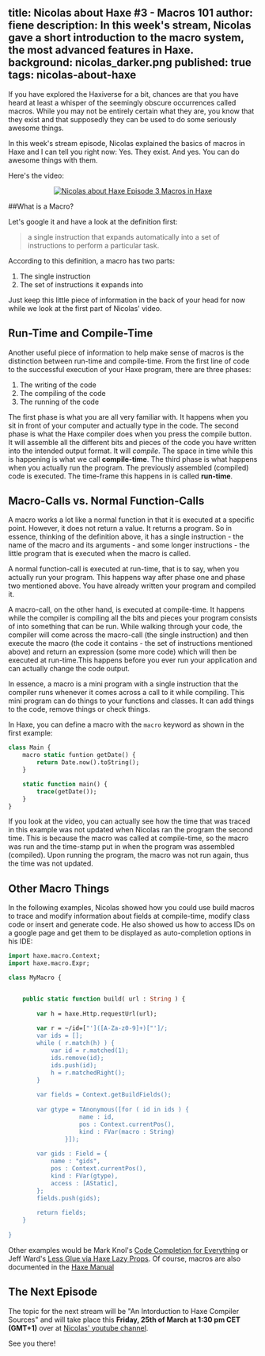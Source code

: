 title: Nicolas about Haxe #3 - Macros 101
author: fiene
description: In this week's stream, Nicolas gave a short introduction to the macro system, the most advanced features in Haxe.
background: nicolas_darker.png
published: true
tags: nicolas-about-haxe
---

If you have explored the Haxiverse for a bit, chances are that you have heard at least a whisper of the seemingly obscure occurrences called macros. While you may not be entirely certain what they are, you know that they exist and that supposedly they can be used to do some seriously awesome things.

In this week's stream episode, Nicolas explained the basics of macros in Haxe and I can tell you right now: Yes. They exist. And yes. You can do awesome things with them.

Here's the video:

<div style="text-align:center" markdown="1">
	<a href="http://www.youtube.com/watch?feature=player_embedded&v=SEYCmjtKlVw" target="_blank">
		<img src="http://img.youtube.com/vi/SEYCmjtKlVw/0.jpg" alt="Nicolas about Haxe Episode 3 Macros in Haxe" />
	</a>
</div>

##What is a Macro?

Let's google it and have a look at the definition first:

>a single instruction that expands automatically into a set of instructions to perform a particular task.

According to this definition, a macro has two parts:

1. The single instruction
2. The set of instructions it expands into

Just keep this little piece of information in the back of your head for now while we look at the first part of Nicolas' video.

## Run-Time and Compile-Time

Another useful piece of information to help make sense of macros is the distinction between run-time and compile-time. From the first line of code to the successful execution of your Haxe program, there are three phases:

1. The writing of the code
2. The compiling of the code
3. The running of the code

The first phase is what you are all very familiar with. It happens when you sit in front of your computer and actually type in the code. The second phase is what the Haxe compiler does when you press the compile button. It will assemble all the different bits and pieces of the code you have written into the intended output format. It will *compile*. The space in time while this is happening is what we call **compile-time**. The third phase is what happens when you actually run the program. The previously assembled (compiled) code is executed. The time-frame this happens in is called **run-time**.

## Macro-Calls vs. Normal Function-Calls

A macro works a lot like a normal function in that it is executed at a specific point. However, it does not return a value. It returns a program. So in essence, thinking of the definition above, it has a single instruction - the name of the macro  and its arguments - and some longer instructions - the little program that is executed when the macro is called.

A normal function-call is executed at run-time, that is to say, when you actually run your program. This happens way after phase one and phase two mentioned above. You have already written your program and compiled it. 

A macro-call, on the other hand, is executed at compile-time. It happens while the compiler is compiling all the bits and pieces your program consists of into something that can be run. While walking through your code, the compiler will come across the macro-call (the single instruction) and then execute the macro (the code it contains - the set of instructions mentioned above) and return an expression (some more code) which will then be executed at run-time.This happens before you ever run your application and can actually change the code output. 

In essence, a macro is a mini program with a single instruction that the compiler runs whenever it comes across a call to it while compiling. This mini program can do things to your functions and classes. It can add things to the code, remove things or check things.

In Haxe, you can define a macro with the `macro` keyword as shown in the first example:

```haxe
class Main {
	macro static funtion getDate() {
		return Date.now().toString();
	}

	static function main() {
		trace(getDate());
	}
}
```

If you look at the video, you can actually see how the time that was traced in this example was not updated when Nicolas ran the program the second time. This is because the macro was called at compile-time, so the macro was run and the time-stamp put in when the program was assembled (compiled). Upon running the program, the macro was not run again, thus the time was not updated.

## Other Macro Things

In the following examples, Nicolas showed how you could use build macros to trace and modify information about fields at compile-time, modify class code or insert and generate code. He also showed us how to access IDs on a google page and get them to be displayed as auto-completion options in his IDE:

```haxe
import haxe.macro.Context;
import haxe.macro.Expr;

class MyMacro {


	public static function build( url : String ) {
		
		var h = haxe.Http.requestUrl(url);
		
		var r = ~/id=["']([A-Za-z0-9]+)["']/;
		var ids = [];
		while ( r.match(h) ) {
			var id = r.matched(1);
			ids.remove(id);
			ids.push(id);
			h = r.matchedRight();
		}
		
		var fields = Context.getBuildFields();
		
		var gtype = TAnonymous([for ( id in ids ) {
                    name : id,
                    pos : Context.currentPos(), 
                    kind : FVar(macro : String)
                }]);
		
		var gids : Field = {
			name : "gids",
			pos : Context.currentPos(),
			kind : FVar(gtype),
			access : [AStatic],
		};
		fields.push(gids);
		
		return fields;
	}
	
}
```

Other examples would be Mark Knol's [Code Completion for Everything](http://blog.stroep.nl/2014/01/haxe-macros/) or Jeff Ward's [Less Glue via Haxe Lazy Props](http://jcward.com/Less+Glue+via+Haxe+Macro+Lazy+Props). Of course, macros are also documented in the [Haxe Manual](https://haxe.org/manual/macro.html)

## The Next Episode

The topic for the  next stream will be "An Intorduction to Haxe Compiler Sources" and will take place this **Friday, 25th of March at 1:30 pm CET (GMT+1)** over at [Nicolas' youtube channel](https://www.youtube.com/c/NicolasCannasse/live). 

See you there!
